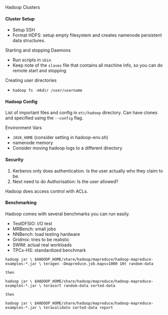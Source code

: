 Hadoop Clusters
#### Cluster Setup
- Setup SSH
- Format HDFS: setup empty filesystem and creates namenode persistent data structures.

Starting and stopping Daemons
- Run scripts in `sbin`
- Keep note of the `slaves` file that contains all machine info, so you can do remote start and stopping

Creating user directories
- `hadoop fs -mkdir /user/username`
#### Hadoop Config
List of important files and config in `etc/hadoop` directory. Can have clones and specified using the `--config` flag.

Environment Vars
- `JAVA_HOME` (consider setting in hadoop-env.sh)
- namenode memory
- Consider moving hadoop logs to a different directory
#### Security
1. Kerberos only does authentication. Is the user actually who they claim to be.
2. Next need to do Authorisation: Is the user allowed?

Hadoop does access control with ACLs.
#### Benchmarking
Hadoop comes with several benchmarks you can run easily.
- TestDFSIO: I/O test
- MRBench: small jobs
- NNBench: load testing hardware
- Gridmix: tries to be realistic
- SWIM: actual real workloads
- TPCx-HS: standardized benchmark

```
hadoop jar \ $HADOOP_HOME/share/hadoop/mapreduce/hadoop-mapreduce-examples-*.jar \ teragen -Dmapreduce.job.maps=1000 10t random-data

then

hadoop jar \ $HADOOP_HOME/share/hadoop/mapreduce/hadoop-mapreduce-examples-*.jar \ terasort random-data sorted-data

then

hadoop jar \ $HADOOP_HOME/share/hadoop/mapreduce/hadoop-mapreduce-examples-*.jar \ teravalidate sorted-data report
```
